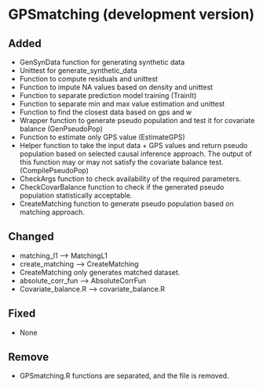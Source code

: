 # GPSmatching (development version)

## Added

* GenSynData function for generating synthetic data
* Unittest for generate_synthetic_data
* Function to compute residuals and unittest
* Function to impute NA values based on density and unittest
* Function to separate prediction model training (TrainIt)
* Function to separate min and max value estimation and unittest
* Function to find the closest data based on gps and w
* Wrapper function to generate pseudo population and test it for covariate balance (GenPseudoPop)
* Function to estimate only GPS value (EstimateGPS)
* Helper function to take the input data + GPS values and return pseudo population based on selected causal inference approach. The output of this function may or may not satisfy the covariate balance test. (CompilePseudoPop)
* CheckArgs function to check availability of the required parameters.
* CheckCovarBalance function to check if the generated pseudo population statistically acceptable.
* CreateMatching function to generate pseudo population based on matching approach.

## Changed

* matching_l1 --> MatchingL1
* create_matching --> CreateMatching
* CreateMatching only generates matched dataset.
* absolute_corr_fun --> AbsoluteCorrFun
* Covariate_balance.R --> covariate_balance.R

## Fixed

* None

## Remove

* GPSmatching.R functions are separated, and the file is removed.